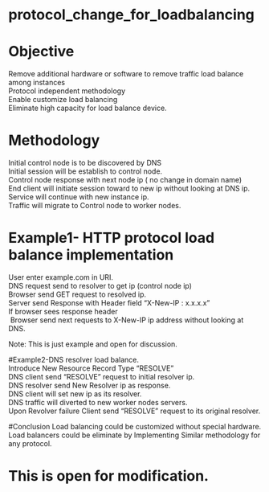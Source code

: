 # protocol_change_for_loadbalancing
# Objective<br>
Remove additional hardware or software to remove traffic load balance among instances<br>
Protocol independent methodology<br>
Enable customize load balancing<br>
Eliminate high capacity for load balance device.<br>


# Methodology<br>
Initial control node is to be discovered by DNS<br> 
Initial session will be establish to control node.<br>
Control node response with next node ip ( no change in domain name)<br>
End client will initiate session toward to new ip without looking at DNS ip.<br>
Service will continue with new instance ip.<br> 
Traffic will migrate to Control node to worker nodes.<br>

# Example1- HTTP protocol load balance implementation <br>
User enter  example.com in URI.<br>
DNS request send to resolver to get ip (control node ip)<br>
Browser send GET request to resolved ip.<br>
Server send Response with Header field “X-New-IP : x.x.x.x” <br>
If browser sees response header<br>
&nbsp;Browser send next requests to  X-New-IP ip address without looking at DNS.<br>

Note: This is just example and open for discussion.

#Example2-DNS resolver load balance.<br>
Introduce New Resource Record Type “RESOLVE”<br>
DNS client send “RESOLVE” request to initial resolver ip.<br>
DNS resolver send New Resolver ip as response.<br>
DNS client will set new ip as its resolver.<br>
DNS traffic will diverted to new worker nodes servers.<br>
Upon Revolver failure Client send “RESOLVE” request to its original resolver.<br>

#Conclusion
Load balancing could be customized without special hardware.<br>
Load balancers could be eliminate by Implementing Similar methodology for any protocol.<br> 


# This is open for modification.




